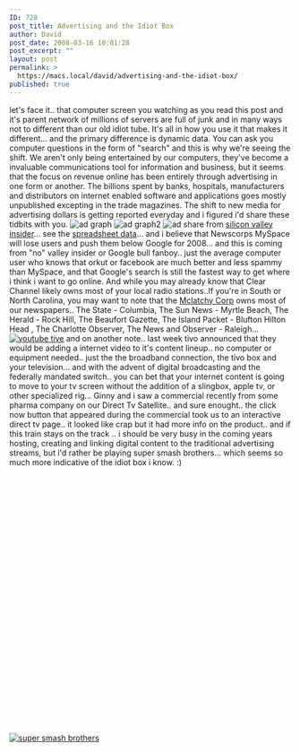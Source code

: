 ```yaml
---
ID: 728
post_title: Advertising and the Idiot Box
author: David
post_date: 2008-03-16 10:01:28
post_excerpt: ""
layout: post
permalink: >
  https://macs.local/david/advertising-and-the-idiot-box/
published: true
---
```

let's face it.. that computer screen you watching as you read this post and it's parent network of millions of servers are full of junk and in many ways not to different than our old idiot tube.  It's all in how you use it that makes it different... and the primary difference is dynamic data.  You can ask you computer questions in the form of "search" and this is why we're seeing the shift.   We aren't only being entertained by our computers, they've become a invaluable communications tool for information and business, but it seems that the focus on revenue online has been entirely through advertising in one form or another.  The billions spent by banks, hospitals, manufacturers and distributors on internet enabled software and applications goes mostly unpublished excepting in the trade magazines.  The shift to new media for advertising dollars is getting reported everyday and i figured i'd share these tidbits with you.
<img src="http://davidawindham.com/images/ad_graph.png" alt="ad graph" />
<img src="http://davidawindham.com/images/ad_graph2.png" alt="ad graph2" />
<img src="http://davidawindham.com/images/ad_shares.png" alt="ad share" />
from <a href="http://www.alleyinsider.com/2008/3/google_sucks_life_out_of_old_media_huge_2007_share_shift">silicon valley insider</a>... see the <a href="http://spreadsheets.google.com/pub?key=pYFPEp3S18PSWvyPrvF8aEg">spreadsheet data</a>... and i believe that Newscorps MySpace will lose users and push them below Google for 2008... and this is coming from "no" valley insider or Google bull fanboy.. just the average computer user who knows that orkut or facebook are much better and less spammy than MySpace, and that Google's search is still the fastest way to get where i think i want to go online.
  And while you may already know that Clear Channel likely owns most of your local radio stations..If you're in South or North Carolina, you may want to note that the <a href="http://www.mcclatchy.com/">Mclatchy Corp</a> owns most of our newspapers.. The State - Columbia, The Sun News - Myrtle Beach, The Herald - Rock Hill, The Beaufort Gazette, The Island Packet - Blufton Hilton Head , The Charlotte Observer, The News and Observer - Raleigh...
<a href="http://www.nytimes.com/2008/03/13/technology/13tivo.html?ref=media"><img src="http://davidawindham.com/images/tivo_utube.png" alt="youtube tive" /></a>
and on another note.. last week tivo announced that they would be adding a internet video to it's content lineup.. no computer or equipment needed.. just the the broadband connection, the tivo box and your television... and with the advent of digital broadcasting and the federally mandated switch.. you can bet that your internet content is going to move to your tv screen without the addition of a slingbox, apple tv, or other specialized rig...  Ginny and i saw a commercial recently from some pharma company on our Direct Tv Satellite.. and sure enought.. the click now button that appeared during the commercial took us to an interactive direct tv page.. it looked like crap but it had more info on the product.. and if this train stays on the track  .. i should be very busy in the coming years hosting, creating and linking digital content to the traditional advertising streams, but i'd rather be playing super smash brothers... which seems so much more indicative of the idiot box i know. :)
<object width="625" height="475"><param name="movie" value="http://www.youtube.com/v/wRBsajRrnY8&hl=en"></param><param name="wmode" value="transparent"></param><embed src="http://www.youtube.com/v/wRBsajRrnY8&hl=en" type="application/x-shockwave-flash" wmode="transparent" width="625" height="475"></embed></object>
<a href="http://www.nytimes.com/2008/03/14/arts/14smas.html?ref=technology"><img src="http://davidawindham.com/images/smash_bros.jpg" alt="super smash brothers" /></a>
